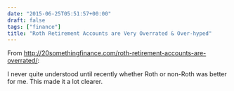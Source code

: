 ```yaml
---
date: "2015-06-25T05:51:57+00:00"
draft: false
tags: ["finance"]
title: "Roth Retirement Accounts are Very Overrated & Over-hyped"
---
```

From http://20somethingfinance.com/roth-retirement-accounts-are-overrated/:

I never quite understood until recently whether Roth or non-Roth was better for me. This made it a lot clearer.

